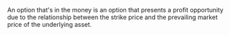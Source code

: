 An option that's in the money is an option that presents a profit opportunity due to the relationship between the strike price and the prevailing market price of the underlying asset.